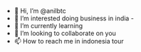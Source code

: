 - 👋 Hi, I’m @anilbtc
- 👀 I’m interested doing business in india - 
- 🌱 I’m currently learning 
- 💞️ I’m looking to collaborate on you
- 📫 How to reach me in indonesia tour
<!---
anilbtc/anilbtc is a ✨ special ✨ repository because its `README.md` (this file) appears on your GitHub profile.
You can click the Preview link to take a look at your changes.
--->
